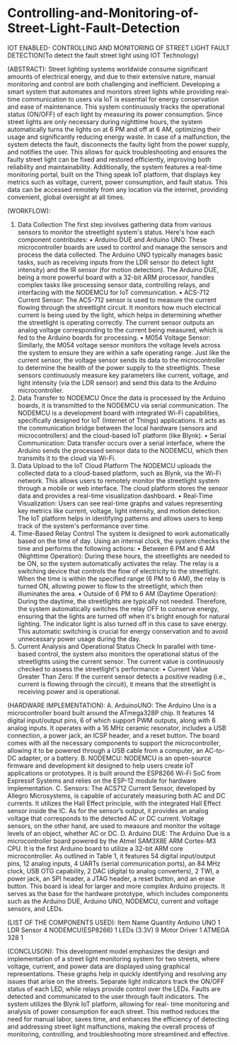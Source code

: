 # Controlling-and-Monitoring-of-Street-Light-Fault-Detection
IOT ENABLED- CONTROLLING AND MONITORING OF STREET LIGHT FAULT DETECTION(To detect the fault street light using IOT Technology)



(ABSTRACT):
Street lighting systems worldwide consume significant amounts of electrical energy, and due to their extensive nature, manual monitoring and control are both challenging and inefficient. Developing a smart system that automates and monitors street lights while providing real-time communication to users via IoT is essential for energy conservation and ease of maintenance. This system continuously tracks the operational status (ON/OFF) of each light by measuring its power consumption. Since street lights are only necessary during nighttime hours, the system automatically turns the lights on at 6 PM and off at 6 AM, optimizing their usage and significantly reducing energy waste. In case of a malfunction, the system detects the fault, disconnects the faulty light from the power supply, and notifies the user. This allows for quick troubleshooting and ensures the faulty street light can be fixed and restored efficiently, improving both reliability and maintainability. Additionally, the system features a real-time monitoring portal, built on the Thing speak IoT platform, that displays key metrics such as voltage, current, power consumption, and fault status. This data can be accessed remotely from any location via the internet, providing convenient, global oversight at all times.






(WORKFLOW):
1. Data Collection
The first step involves gathering data from various sensors to monitor the streetlight system's status. Here's how each component contributes:
•	Arduino DUE and Arduino UNO: These microcontroller boards are used to control and manage the sensors and process the data collected. The Arduino UNO typically manages basic tasks, such as receiving inputs from the LDR sensor (to detect light intensity) and the IR sensor (for motion detection). The Arduino DUE, being a more powerful board with a 32-bit ARM processor, handles complex tasks like processing sensor data, controlling relays, and interfacing with the NODEMCU for IoT communication.
•	ACS-712 Current Sensor: The ACS-712 sensor is used to measure the current flowing through the streetlight circuit. It monitors how much electrical current is being used by the light, which helps in determining whether the streetlight is operating correctly. The current sensor outputs an analog voltage corresponding to the current being measured, which is fed to the Arduino boards for processing.
•	M054 Voltage Sensor: Similarly, the M054 voltage sensor monitors the voltage levels across the system to ensure they are within a safe operating range. Just like the current sensor, the voltage sensor sends its data to the microcontroller to determine the health of the power supply to the streetlights.
These sensors continuously measure key parameters like current, voltage, and light intensity (via the LDR sensor) and send this data to the Arduino microcontroller.
2. Data Transfer to NODEMCU
Once the data is processed by the Arduino boards, it is transmitted to the NODEMCU via serial communication. The NODEMCU is a development board with integrated Wi-Fi capabilities, specifically designed for IoT (Internet of Things) applications. It acts as the communication bridge between the local hardware (sensors and microcontrollers) and the cloud-based IoT platform (like Blynk).
•	Serial Communication: Data transfer occurs over a serial interface, where the Arduino sends the processed sensor data to the NODEMCU, which then transmits it to the cloud via Wi-Fi.
3. Data Upload to the IoT Cloud Platform
The NODEMCU uploads the collected data to a cloud-based platform, such as Blynk, via the Wi-Fi network. This allows users to remotely monitor the streetlight system through a mobile or web interface. The cloud platform stores the sensor data and provides a real-time visualization dashboard.
•	Real-Time Visualization: Users can see real-time graphs and values representing key metrics like current, voltage, light intensity, and motion detection. The IoT platform helps in identifying patterns and allows users to keep track of the system's performance over time.
4. Time-Based Relay Control
The system is designed to work automatically based on the time of day. Using an internal clock, the system checks the time and performs the following actions:
•	Between 6 PM and 6 AM (Nighttime Operation): During these hours, the streetlights are needed to be ON, so the system automatically activates the relay. The relay is a switching device that controls the flow of electricity to the streetlight. When the time is within the specified range (6 PM to 6 AM), the relay is turned ON, allowing power to flow to the streetlight, which then illuminates the area.
•	Outside of 6 PM to 6 AM (Daytime Operation): During the daytime, the streetlights are typically not needed. Therefore, the system automatically switches the relay OFF to conserve energy, ensuring that the lights are turned off when it's bright enough for natural lighting. The indicator light is also turned off in this case to save energy.
This automatic switching is crucial for energy conservation and to avoid unnecessary power usage during the day.
5. Current Analysis and Operational Status Check
In parallel with time-based control, the system also monitors the operational status of the streetlights using the current sensor. The current value is continuously checked to assess the streetlight's performance:
•	Current Value Greater Than Zero: If the current sensor detects a positive reading (i.e., current is flowing through the circuit), it means that the streetlight is receiving power and is operational.  







(HARDWARE IMPLEMENTATION):
A.	ArduinoUNO: The Arduino Uno is a microcontroller board built around the ATmega328P chip. It features 14 digital input/output pins, 6 of which support PWM outputs, along with 6 analog inputs. It operates with a 16 MHz ceramic resonator, includes a USB connection, a power jack, an ICSP header, and a reset button. The board comes with all the necessary components to support the microcontroller, allowing it to be powered through a USB cable from a computer, an AC-to-DC adapter, or a battery.
B.	NODEMCU: NODEMCU is an open-source firmware and development kit designed to help users create IoT applications or prototypes. It is built around the ESP8266 Wi-Fi SoC from Expressif Systems and relies on the ESP-12 module for hardware implementation.
C.	Sensors: The ACS712 Current Sensor, developed by Allegro Microsystems, is capable of accurately measuring both AC and DC currents. It utilizes the Hall Effect principle, with the integrated Hall Effect sensor inside the IC. As for the sensor’s output, it provides an analog voltage that corresponds to the detected AC or DC current. Voltage sensors, on the other hand, are used to measure and monitor the voltage levels of an object, whether AC or DC.
D.	Arduino DUE: The Arduino Due is a microcontroller board powered by the Atmel SAM3X8E ARM Cortex-M3 CPU. It is the first Arduino board to utilize a 32-bit ARM core microcontroller. As outlined in Table 1, it features 54 digital input/output pins, 12 analog inputs, 4 UARTs (serial communication ports), an 84 MHz clock, USB OTG capability, 2 DAC (digital to analog converters), 2 TWI, a power jack, an SPI header, a JTAG header, a reset button, and an erase button. This board is ideal for larger and more complex Arduino projects. It serves as the base for the hardware prototype, which includes components such as the Arduino DUE, Arduino UNO, NODEMCU, current and voltage sensors, and LEDs.
 


(LIST OF THE COMPONENTS USED):
Item Name	    Quantity
Arduino UNO     	1
LDR Sensor	      4
NODEMCU(ESP8266)	1
LEDs (3.3V)     	9
Motor Driver    	1
ATMEGA 328      	1





(CONCLUSON):
This development model emphasizes the design and implementation of a street light monitoring system for two streets, where voltage, current, and power data are displayed using graphical representations. These graphs help in quickly identifying and resolving any issues that arise on the streets. Separate light indicators track the ON/OFF status of each LED, while relays provide control over the LEDs. Faults are detected and communicated to the user through fault indicators. The system utilizes the Blynk IoT platform, allowing for real- time monitoring and analysis of power consumption for each street. This method reduces the need for manual labor, saves time, and enhances the efficiency of detecting and addressing street light malfunctions, making the overall process of monitoring, controlling, and troubleshooting more streamlined and effective.


